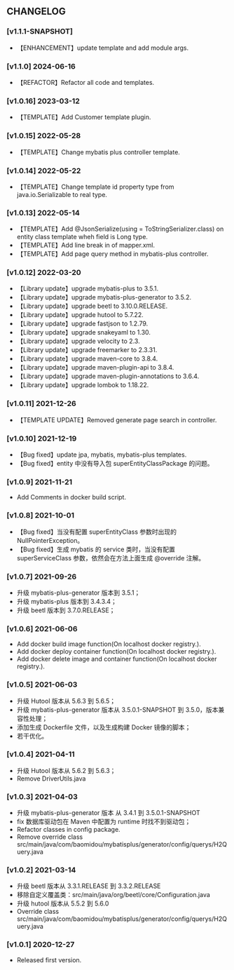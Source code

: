 ## CHANGELOG
### [v1.1.1-SNAPSHOT] 
- 【ENHANCEMENT】update template and add module args.

### [v1.1.0] 2024-06-16
- 【REFACTOR】Refactor all code and templates.

### [v1.0.16] 2023-03-12
- 【TEMPLATE】Add Customer template plugin.

### [v1.0.15] 2022-05-28
- 【TEMPLATE】Change mybatis plus controller template.

### [v1.0.14] 2022-05-22
- 【TEMPLATE】Change template id property type from java.io.Serializable to real type.

### [v1.0.13] 2022-05-14
- 【TEMPLATE】Add @JsonSerialize(using = ToStringSerializer.class) on entity class template wheh field is Long type.
- 【TEMPLATE】Add line break in <sql id="Base_Column_List"> of mapper.xml.
- 【TEMPLATE】Add page query method in mybatis-plus controller.

### [v1.0.12] 2022-03-20
- 【Library update】upgrade mybatis-plus to 3.5.1.
- 【Library update】upgrade mybatis-plus-generator to 3.5.2.
- 【Library update】upgrade beetl to 3.10.0.RELEASE.
- 【Library update】upgrade hutool to 5.7.22.
- 【Library update】upgrade fastjson to 1.2.79.
- 【Library update】upgrade snakeyaml to 1.30.
- 【Library update】upgrade velocity to 2.3.
- 【Library update】upgrade freemarker to 2.3.31.
- 【Library update】upgrade maven-core to 3.8.4.
- 【Library update】upgrade maven-plugin-api to 3.8.4.
- 【Library update】upgrade maven-plugin-annotations to 3.6.4.
- 【Library update】upgrade lombok to 1.18.22.

### [v1.0.11] 2021-12-26
- 【TEMPLATE UPDATE】Removed generate page search in controller.

### [v1.0.10] 2021-12-19
- 【Bug fixed】update jpa, mybatis, mybatis-plus templates.
- 【Bug fixed】entity 中没有导入包 superEntityClassPackage 的问题。

### [v1.0.9] 2021-11-21
- Add Comments in docker build script.

### [v1.0.8] 2021-10-01
- 【Bug fixed】当没有配置 superEntityClass 参数时出现的 NullPointerException。
- 【Bug fixed】生成 mybatis 的 service 类时，当没有配置 superServiceClass 参数，依然会在方法上面生成 @override 注解。

### [v1.0.7] 2021-09-26
- 升级 mybatis-plus-generator 版本到 3.5.1；
- 升级 mybatis-plus 版本到 3.4.3.4；
- 升级 beetl 版本到 3.7.0.RELEASE；

### [v1.0.6] 2021-06-06
- Add docker build image function(On localhost docker registry.).
- Add docker deploy container function(On localhost docker registry.).
- Add docker delete image and container function(On localhost docker registry.).

### [v1.0.5] 2021-06-03
- 升级 Hutool 版本从 5.6.3 到 5.6.5；
- 升级 mybatis-plus-generator 版本从 3.5.0.1-SNAPSHOT 到 3.5.0，版本兼容性处理；
- 添加生成 Dockerfile 文件，以及生成构建 Docker 镜像的脚本；
- 若干优化。

### [v1.0.4] 2021-04-11
- 升级 Hutool 版本从 5.6.2 到 5.6.3；
- Remove DriverUtils.java

### [v1.0.3] 2021-04-03
- 升级 mybatis-plus-generator 版本 从 3.4.1 到 3.5.0.1-SNAPSHOT
- fix 数据库驱动包在 Maven 中配置为 <scope>runtime</scope> 时找不到驱动包；
- Refactor classes in config package.
- Remove override class src/main/java/com/baomidou/mybatisplus/generator/config/querys/H2Query.java

### [v1.0.2] 2021-03-14
- 升级 beetl 版本从 3.3.1.RELEASE 到 3.3.2.RELEASE
- 移除自定义覆盖类：src/main/java/org/beetl/core/Configuration.java
- 升级 hutool 版本从 5.5.2 到 5.6.0
- Override class src/main/java/com/baomidou/mybatisplus/generator/config/querys/H2Query.java

### [v1.0.1] 2020-12-27
- Released first version.